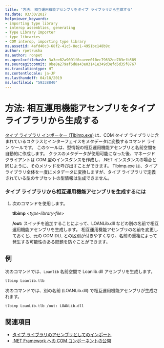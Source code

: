 ```yaml
---
title: '方法: 相互運用機能アセンブリをタイプ ライブラリから生成する'
ms.date: 03/30/2017
helpviewer_keywords:
- importing type library
- interop assemblies, generating
- Type Library Importer
- type libraries
- COM interop, importing type library
ms.assetid: 4afd40c3-68f2-41c5-8ec1-4951bc148b9c
author: rpetrusha
ms.author: ronpet
ms.openlocfilehash: 3a3ee82a9091f0caeee010ec79632ce703efb589
ms.sourcegitcommit: 0be8a279af6d8a43e03141e349d3efd5d35f8767
ms.translationtype: HT
ms.contentlocale: ja-JP
ms.lasthandoff: 04/18/2019
ms.locfileid: "59338840"
---
```

# <a name="how-to-generate-interop-assemblies-from-type-libraries"></a>方法: 相互運用機能アセンブリをタイプ ライブラリから生成する
[タイプ ライブラリ インポーター (Tlbimp.exe)](../../../docs/framework/tools/tlbimp-exe-type-library-importer.md) は、COM タイプ ライブラリに含まれているコクラスとインターフェイスをメタデータに変換するコマンド ライン ツールです。 このツールは、型情報の相互運用機能アセンブリと名前空間を自動的に作成します。 クラスのメタデータが使用可能になった後、マネージド クライアントは COM 型のインスタンスを作成し、.NET インスタンスの場合と同じように、そのメソッドを呼び出すことができます。 Tlbimp.exe は、タイプ ライブラリ全体を一度にメタデータに変換しますが、タイプ ライブラリで定義されている型のサブセットの型情報は生成できません。  
  
### <a name="to-generate-an-interop-assembly-from-a-type-library"></a>タイプ ライブラリから相互運用機能アセンブリを生成するには  
  
1. 次のコマンドを使用します。  
  
     **tlbimp** \<*type-library-file*>  
  
     **/out:** スイッチを追加することによって、LOANLib.dll などの別の名前で相互運用機能アセンブリを生成します。 相互運用機能アセンブリの名前を変更しておくと、元の COM DLL との区別が付きやすくなり、名前の重複によって発生する可能性のある問題を防ぐことができます。  
  
## <a name="example"></a>例  
 次のコマンドでは、`Loanlib` 名前空間で Loanlib.dll アセンブリを生成します。  
  
```  
tlbimp Loanlib.tlb  
```  
  
 次のコマンドでは、別の名前 (LOANLib.dll) で相互運用機能アセンブリが生成されます。  
  
```  
tlbimp LoanLib.tlb /out: LOANLib.dll  
```  
  
## <a name="see-also"></a>関連項目

- [タイプ ライブラリのアセンブリとしてのインポート](../../../docs/framework/interop/importing-a-type-library-as-an-assembly.md)
- [.NET Framework への COM コンポーネントの公開](../../../docs/framework/interop/exposing-com-components.md)

